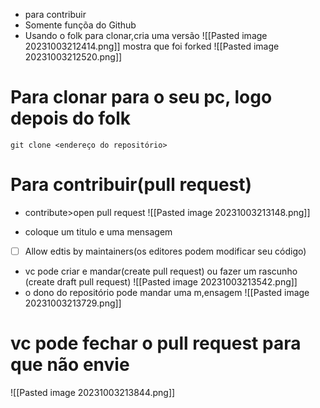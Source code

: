 - para contribuir
- Somente funçõa do Github
- Usando o folk para clonar,cria uma versão
![[Pasted image 20231003212414.png]]
mostra que foi forked
![[Pasted image 20231003212520.png]]
# Para clonar para o seu pc, logo depois do folk

```shell
git clone <endereço do repositório>

```
# Para contribuir(pull request)
- contribute>open pull request
![[Pasted image 20231003213148.png]]

- coloque um titulo e uma mensagem
- [ ]  Allow edtis by maintainers(os editores podem modificar seu código)
- vc pode criar e mandar(create pull request) ou fazer um rascunho (create draft pull request)
![[Pasted image 20231003213542.png]]
- o dono do repositório pode mandar uma m,ensagem
![[Pasted image 20231003213729.png]]
# vc pode fechar o pull request para que não envie
![[Pasted image 20231003213844.png]]

